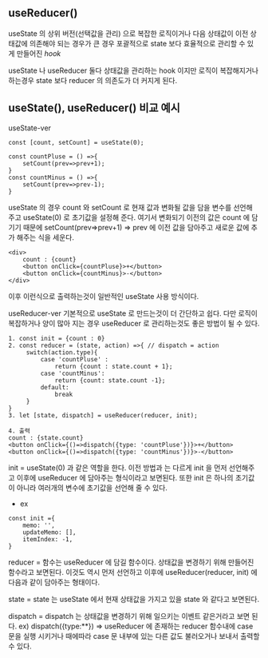 ## useReducer()
useState 의 상위 버전(선택값을 관리) 으로 복잡한 로직이거나 
다음 상태값이 이전 상태값에 의존해야 되는 경우가 큰 경우
포괄적으로 state 보다 효율적으로 관리할 수 있게 만들어진 *hook*

useState 나 useReducer 둘다 상태값을 관리하는 hook 이지만 로직이 복잡해지거나 하는경우
state 보다 reducer 의 의존도가 더 커지게 된다.

## useState(), useReducer() 비교 예시

useState-ver
```
const [count, setCount] = useState(0);

const countPluse = () =>{
    setCount(prev=>prev+1);
}
const countMinus = () =>{
    setCount(prev=>prev-1);
}
```
useState 의 경우 count 와 setCount 로 현재 값과 변화될 값을 담을 변수를 선언해 주고 useState(0) 로 초기값을 설정해 준다.
여기서 변화되기 이전의 값은 count 에 담기기 때문에 setCount(prev=>prev+1) => prev 에 이전 값을 담아주고 새로운 값에 추가 해주는 식을 세운다.
```
<div>
    count : {count} 
    <button onClick={countPluse}>+</button>
    <button onClick={countMinus}>-</button>
</div>
```
이후 이런식으로 출력하는것이 일반적인 useState 사용 방식이다.

useReducer-ver
기본적으로 useState 로 만드는것이 더 간단하고 쉽다. 다만 로직이 복잡하거나 양이 많아 지는 경우
useReducer 로 관리하는것도 좋은 방법이 될 수 있다.
```
1. const init = {count : 0}        
2. const reducer = (state, action) =>{ // dispatch = action  
     switch(action.type){
         case 'countPluse' : 
             return {count : state.count + 1};
         case 'countMinus':
             return {count: state.count -1};
         default:
             break
     } 
}
3. let [state, dispatch] = useReducer(reducer, init);

4. 출력
count : {state.count}
<button onClick={()=>dispatch({type: 'countPluse'})}>+</button>
<button onClick={()=>dispatch({type: 'countMinus'})}>-</button>
```
init = useState(0) 과 같은 역할을 한다. 이전 방법과 는 다르게 init 을 먼저 선언해주고 이후에 useReducer 에 담아주는 형식이라고 보면된다. 또한 init 은 하나의 초기값이 아니라 여러개의 변수에 초기값을 선언해 줄 수 있다.
* ex
```
const init ={
    memo: '',
    updateMemo: [],
    itemIndex: -1,
}
```

reducer = 함수는 useReducer 에 담길 함수이다. 상태값을 변경하기 위해 만들어진 함수라고 보면된다. 이것도 역시 먼저 선언하고 이후에 useReducer(reducer, init) 에 다음과 같이 담아주는 형태이다.

state = state 는 useState 에서 현재 상태값을 가지고 있을 state 와 같다고 보면된다. 

dispatch = dispatch 는 상태값을 변경하기 위해 일으키는 이벤트 같은거라고 보면 된다. 
ex) dispatch({type:**}) => useReducer 에 존재하는 reducer 함수내에 case 문을 실행 시키거나 때에따라 case 문 내부에 있는 다른 값도 불러오거나 보내서 출력할 수 있다.
